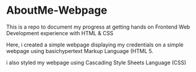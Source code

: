 # AboutMe-Webpage

This is a repo to document my progress at getting hands on Frontend Web Development experience with HTML & CSS

Here, i created a simple webpage displaying my credentials on a simple webpage using basichypertext Markup Language (HTML 5.

i also styled my webpage using Cascading Style Sheets Language (CSS)
